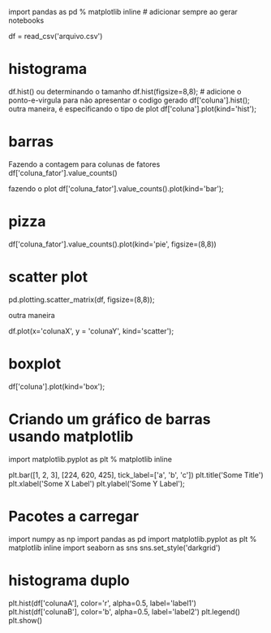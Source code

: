 import pandas as pd
% matplotlib inline # adicionar sempre ao gerar notebooks

df = read_csv('arquivo.csv')

# histograma
df.hist()
ou determinando o tamanho
df.hist(figsize=8,8); # adicione o ponto-e-virgula para não apresentar o codigo gerado
df['coluna'].hist();
outra maneira, é especificando o tipo de plot
df['coluna'].plot(kind='hist');

# barras
Fazendo a contagem para colunas de fatores
df['coluna_fator'].value_counts()

fazendo o plot
df['coluna_fator'].value_counts().plot(kind='bar');

# pizza
df['coluna_fator'].value_counts().plot(kind='pie', figsize=(8,8))

# scatter plot
pd.plotting.scatter_matrix(df, figsize=(8,8));

outra maneira

df.plot(x='colunaX', y = 'colunaY', kind='scatter');

# boxplot
df['coluna'].plot(kind='box');


# Criando um gráfico de barras usando matplotlib

import matplotlib.pyplot as plt
% matplotlib inline

plt.bar([1, 2, 3], [224, 620, 425], tick_label=['a', 'b', 'c'])
plt.title('Some Title')
plt.xlabel('Some X Label')
plt.ylabel('Some Y Label');

# Pacotes a carregar

import numpy as np
import pandas as pd
import matplotlib.pyplot as plt
% matplotlib inline
import seaborn as sns
sns.set_style('darkgrid')

# histograma duplo

plt.hist(df['colunaA'], color='r', alpha=0.5, label='label1')
plt.hist(df['colunaB'], color='b', alpha=0.5, label='label2')
plt.legend()
plt.show()














